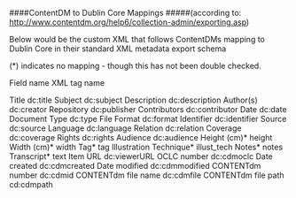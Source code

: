 ####ContentDM to Dublin Core Mappings 
#####(according to: http://www.contentdm.org/help6/collection-admin/exporting.asp)

Below would be the custom XML that follows ContentDMs mapping to Dublin Core in their standard XML metadata export schema

(*) indicates no mapping - though this has not been double checked.


Field name				XML tag name

Title					dc:title
Subject					dc:subject
Description				dc:description
Author(s)				dc:creator
Repository				dc:publisher
Contributors			dc:contributor
Date					dc:date
Document Type			dc:type
File Format				dc:format
Identifier				dc:identifier
Source					dc:source
Language				dc:language
Relation				dc:relation
Coverage				dc:coverage
Rights					dc:rights
Audience				dc:audience
Height (cm)*			height
Width (cm)*				width
Tag*					tag
Illustration Technique*	illust_tech
Notes*					notes
Transcript*				text
Item URL				dc:viewerURL
OCLC number				dc:cdmoclc
Date created			dc:cdmcreated
Date modified			dc:cdmmodified
CONTENTdm number		dc:cdmid
CONTENTdm file name		dc:cdmfile
CONTENTdm file path		cd:cdmpath